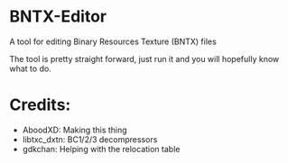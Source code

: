 # BNTX-Editor
A tool for editing Binary Resources Texture (BNTX) files

The tool is pretty straight forward, just run it and you will hopefully know what to do.

# Credits:
* AboodXD: Making this thing
* libtxc_dxtn: BC1/2/3 decompressors
* gdkchan: Helping with the relocation table